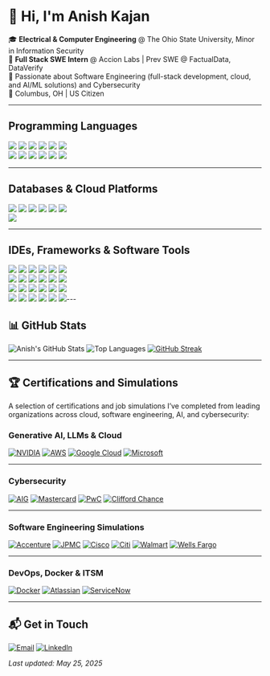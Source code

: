# 👋 Hi, I'm Anish Kajan

🎓 **Electrical & Computer Engineering** @ The Ohio State University, Minor in Information Security  
💼 **Full Stack SWE Intern** @ Accion Labs | Prev SWE @ FactualData, DataVerify  
🧠 Passionate about Software Engineering (full-stack development, cloud, and AI/ML solutions) and  Cybersecurity  
📍 Columbus, OH | US Citizen

---
## Programming Languages

<img src='https://img.shields.io/badge/C- -A8B9CC?style=flat-square&logo=c&logoColor=white'/> <img src='https://img.shields.io/badge/C++- -00599C?style=flat-square&logo=cplusplus&logoColor=white'/> <img src='https://img.shields.io/badge/Java- -007396?style=flat-square&logo=java&logoColor=white'/> <img src='https://img.shields.io/badge/Python- -3776AB?style=flat-square&logo=python&logoColor=white'/> <img src='https://img.shields.io/badge/JavaScript- -F7DF1E?style=flat-square&logo=javascript&logoColor=white'/> <img src='https://img.shields.io/badge/TypeScript- -3178C6?style=flat-square&logo=typescript&logoColor=white'/><br>
<img src='https://img.shields.io/badge/HTML5- -E34F26?style=flat-square&logo=html5&logoColor=white'/> <img src='https://img.shields.io/badge/CSS3- -1572B6?style=flat-square&logo=css3&logoColor=white'/> <img src='https://img.shields.io/badge/Bash- -4EAA25?style=flat-square&logo=gnubash&logoColor=white'/> <img src='https://img.shields.io/badge/SQL- -4479A1?style=flat-square&logo=mysql&logoColor=white'/> <img src='https://img.shields.io/badge/MATLAB- -E16737?style=flat-square&logo=mathworks&logoColor=white'/> <img src='https://img.shields.io/badge/Assembly- -555555?style=flat-square&logo=assemblyscript&logoColor=white'/>

---

## Databases & Cloud Platforms

<img src='https://img.shields.io/badge/PostgreSQL- -4169E1?style=flat-square&logo=postgresql&logoColor=white'/> <img src='https://img.shields.io/badge/MongoDB- -47A248?style=flat-square&logo=mongodb&logoColor=white'/> <img src='https://img.shields.io/badge/AWS- -FF9900?style=flat-square&logo=amazonaws&logoColor=white'/> <img src='https://img.shields.io/badge/Microsoft%20Azure- -0078D4?style=flat-square&logo=microsoftazure&logoColor=white'/> <img src='https://img.shields.io/badge/MongoDB%20Atlas- -47A248?style=flat-square&logo=mongodb&logoColor=white'/> <img src='https://img.shields.io/badge/NVIDIA%20NGC- -76B900?style=flat-square&logo=nvidia&logoColor=white'/><br>
<img src='https://img.shields.io/badge/Salesforce%20Education%20Cloud- -00A1E0?style=flat-square&logo=salesforce&logoColor=white'/>

---

## IDEs, Frameworks & Software Tools

<img src='https://img.shields.io/badge/Spring%20Boot- -6DB33F?style=flat-square&logo=spring&logoColor=white'/> <img src='https://img.shields.io/badge/Express.js- -000000?style=flat-square&logo=express&logoColor=white'/> <img src='https://img.shields.io/badge/Node.js- -339933?style=flat-square&logo=nodedotjs&logoColor=white'/> <img src='https://img.shields.io/badge/Flask- -000000?style=flat-square&logo=flask&logoColor=white'/> <img src='https://img.shields.io/badge/Jira- -0052CC?style=flat-square&logo=jira&logoColor=white'/> <img src='https://img.shields.io/badge/Confluence- -172B4D?style=flat-square&logo=confluence&logoColor=white'/><br>
<img src='https://img.shields.io/badge/QTest- -5D8AA8?style=flat-square&logo=tricentis&logoColor=white'/> <img src='https://img.shields.io/badge/Figma- -F24E1E?style=flat-square&logo=figma&logoColor=white'/> <img src='https://img.shields.io/badge/VS%20Code- -007ACC?style=flat-square&logo=visualstudiocode&logoColor=white'/> <img src='https://img.shields.io/badge/Eclipse- -2C2255?style=flat-square&logo=eclipseide&logoColor=white'/> <img src='https://img.shields.io/badge/Quartus%20Prime- -0067B8?style=flat-square&logo=intel&logoColor=white'/> <img src='https://img.shields.io/badge/Code%20Composer%20Studio- -555555?style=flat-square&logo=texasinstruments&logoColor=white'/><br>
<img src='https://img.shields.io/badge/Mocha- -8D6748?style=flat-square&logo=mocha&logoColor=white'/> <img src='https://img.shields.io/badge/Chai- -A30701?style=flat-square&logo=chai&logoColor=white'/> <img src='https://img.shields.io/badge/JUnit- -25A162?style=flat-square&logo=junit5&logoColor=white'/> <img src='https://img.shields.io/badge/LangChain- -00B3FF?style=flat-square&logo=langchain&logoColor=white'/> <img src='https://img.shields.io/badge/Postman- -FF6C37?style=flat-square&logo=postman&logoColor=white'/> <img src='https://img.shields.io/badge/Docker- -2496ED?style=flat-square&logo=docker&logoColor=white'/><br>
<img src='https://img.shields.io/badge/Git- -F05032?style=flat-square&logo=git&logoColor=white'/> <img src='https://img.shields.io/badge/GitHub- -181717?style=flat-square&logo=github&logoColor=white'/> <img src='https://img.shields.io/badge/GitLab%20CI/CD- -FC6D26?style=flat-square&logo=gitlab&logoColor=white'/> <img src='https://img.shields.io/badge/Tailwind%20CSS- -06B6D4?style=flat-square&logo=tailwindcss&logoColor=white'/> <img src='https://img.shields.io/badge/Streamlit- -FF4B4B?style=flat-square&logo=streamlit&logoColor=white'/> <img src='https://img.shields.io/badge/PyTorch- -EE4C2C?style=flat-square&logo=pytorch&logoColor=white'/>---

## 📊 GitHub Stats

![Anish's GitHub Stats](https://github-readme-stats.vercel.app/api?username=AnishKajan&show_icons=true&theme=radical)
![Top Languages](https://github-readme-stats.vercel.app/api/top-langs/?username=AnishKajan&layout=compact&theme=radical)
[![GitHub Streak](https://streak-stats.demolab.com?user=AnishKajan&theme=radical)](https://git.io/streak-stats)

---

## 🏆 Certifications and Simulations
A selection of certifications and job simulations I’ve completed from leading organizations across cloud, software engineering, AI, and cybersecurity:
### Generative AI, LLMs & Cloud

[![NVIDIA](https://img.shields.io/badge/NVIDIA-RAG%20Agents%20with%20LLMs-green?style=for-the-badge&logo=nvidia&logoColor=white)](https://www.nvidia.com)
[![AWS](https://img.shields.io/badge/AWS-Solutions%20Architecture-orange?style=for-the-badge&logo=amazonaws&logoColor=white)](https://www.aws.amazon.com)
[![Google Cloud](https://img.shields.io/badge/Google%20Cloud-Intro%20to%20Generative%20AI-blue?style=for-the-badge&logo=googlecloud&logoColor=white)](https://cloud.google.com)
[![Microsoft](https://img.shields.io/badge/Microsoft%20&%20LinkedIn-Generative%20AI%20Essentials-blueviolet?style=for-the-badge&logo=microsoft&logoColor=white)](https://learn.microsoft.com)

---

### Cybersecurity

[![AIG](https://img.shields.io/badge/AIG-Shields%20Up%20Cybersecurity-blue?style=for-the-badge&logo=aig&logoColor=white)](https://www.aig.com)
[![Mastercard](https://img.shields.io/badge/Mastercard-Cybersecurity-red?style=for-the-badge&logo=mastercard&logoColor=white)](https://www.mastercard.com)
[![PwC](https://img.shields.io/badge/PwC-Cybersecurity%20Consulting-orange?style=for-the-badge&logo=pwc&logoColor=white)](https://www.pwc.com)
[![Clifford Chance](https://img.shields.io/badge/Clifford%20Chance-Cybersecurity%20Job%20Simulation-darkblue?style=for-the-badge)](https://www.cliffordchance.com)

---

### Software Engineering Simulations

[![Accenture](https://img.shields.io/badge/Accenture-Software%20Engineering-purple?style=for-the-badge&logo=accenture&logoColor=white)](https://www.accenture.com)
[![JPMC](https://img.shields.io/badge/JP%20Morgan-SWE%20Simulation-blue?style=for-the-badge&logo=jpmorgan&logoColor=white)](https://careers.jpmorgan.com)
[![Cisco](https://img.shields.io/badge/Cisco-SWE%20Simulation-brightgreen?style=for-the-badge&logo=cisco&logoColor=white)](https://www.cisco.com)
[![Citi](https://img.shields.io/badge/Citi-Tech%20SWE-lightblue?style=for-the-badge&logo=citi&logoColor=white)](https://www.citigroup.com)
[![Walmart](https://img.shields.io/badge/Walmart-Advanced%20SWE-blue?style=for-the-badge&logo=walmart&logoColor=white)](https://careers.walmart.com)
[![Wells Fargo](https://img.shields.io/badge/Wells%20Fargo-SWE%20Simulation-darkred?style=for-the-badge&logo=wellsfargo&logoColor=white)](https://www.wellsfargo.com)

---

### DevOps, Docker & ITSM

[![Docker](https://img.shields.io/badge/Docker-Foundations%20Cert-lightblue?style=for-the-badge&logo=docker&logoColor=white)](https://www.docker.com)
[![Atlassian](https://img.shields.io/badge/Atlassian-ITSM%20Certificate-blue?style=for-the-badge&logo=atlassian&logoColor=white)](https://www.atlassian.com)
[![ServiceNow](https://img.shields.io/badge/ServiceNow-IT%20Leadership-darkgreen?style=for-the-badge&logo=servicenow&logoColor=white)](https://www.servicenow.com)

---

## 📬 Get in Touch
[![Email](https://img.shields.io/badge/Email-anishkajan2005@gmail.com-D14836?style=for-the-badge&logo=gmail&logoColor=white)](mailto:anishkajan2005@gmail.com)
[![LinkedIn](https://img.shields.io/badge/LinkedIn-anish--kajan-0077B5?style=for-the-badge&logo=linkedin&logoColor=white)](https://linkedin.com/in/anish-kajan/)

*Last updated: May 25, 2025*
